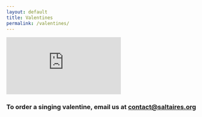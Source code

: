```yaml
---
layout: default
title: Valentines
permalink: /valentines/
---
```


<div class="row">
  <div class="col-md-12 embed-responsive embed-responsive-16by9">
    <iframe class="video" src="https://www.youtube.com/embed/Vv3fPxR9j-0" frameborder="0" allowfullscreen></iframe>
  </div>
</div>

### To order a singing valentine, email us at <a href="mailto: contact@saltaires.org">contact@saltaires.org</a>

